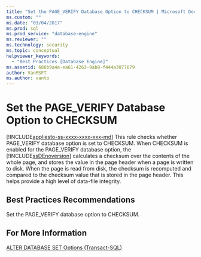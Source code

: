 ```yaml
---
title: "Set the PAGE_VERIFY Database Option to CHECKSUM | Microsoft Docs"
ms.custom: ""
ms.date: "03/04/2017"
ms.prod: sql
ms.prod_service: "database-engine"
ms.reviewer: ""
ms.technology: security
ms.topic: conceptual
helpviewer_keywords: 
  - "Best Practices [Database Engine]"
ms.assetid: 686b9a4a-ea61-4263-9ab8-f444a3077679
author: VanMSFT
ms.author: vanto
---
```

# Set the PAGE_VERIFY Database Option to CHECKSUM
[!INCLUDE[appliesto-ss-xxxx-xxxx-xxx-md](../../includes/appliesto-ss-xxxx-xxxx-xxx-md.md)]
  This rule checks whether PAGE_VERIFY database option is set to CHECKSUM. When CHECKSUM is enabled for the PAGE_VERIFY database option, the [!INCLUDE[ssDEnoversion](../../includes/ssdenoversion-md.md)] calculates a checksum over the contents of the whole page, and stores the value in the page header when a page is written to disk. When the page is read from disk, the checksum is recomputed and compared to the checksum value that is stored in the page header. This helps provide a high level of data-file integrity.  
  
## Best Practices Recommendations  
 Set the PAGE_VERIFY database option to CHECKSUM.  
  
## For More Information  
 [ALTER DATABASE SET Options &#40;Transact-SQL&#41;](../../t-sql/statements/alter-database-transact-sql-set-options.md)  
  
  
